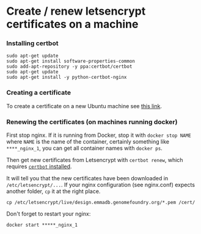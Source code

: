 # Create / renew letsencrypt certificates on a machine



### Installing certbot

```
sudo apt-get update
sudo apt-get install software-properties-common
sudo add-apt-repository -y ppa:certbot/certbot
sudo apt-get update
sudo apt-get install -y python-certbot-nginx 
```

### Creating a certificate

To create a certificate on a new Ubuntu machine see [this link](https://www.digitalocean.com/community/tutorials/how-to-secure-nginx-with-let-s-encrypt-on-ubuntu-16-04).

### Renewing the certificates (on machines running docker)

First stop nginx. If it is running from Docker, stop it with
``docker stop NAME`` where ``NAME`` is the name of the container,
certainly something like ``****_nginx_1``, you can get all container
names with ``docker ps``.

Then get new certificates from Letsencrypt with ``certbot renew``, which
requires [``certbot`` installed](https://certbot.eff.org/lets-encrypt/ubuntuxenial-nginx).

It will tell you that the new certificates have been downloaded in
``/etc/letsencrypt/...``. If your nginx configuration (see nginx.conf) expects
another folder, ``cp`` it at the right place.

```
cp /etc/letsencrypt/live/design.emmadb.genomefoundry.org/*.pem /cert/
```

Don't forget to restart your nginx:

```docker start *****_nginx_1```



